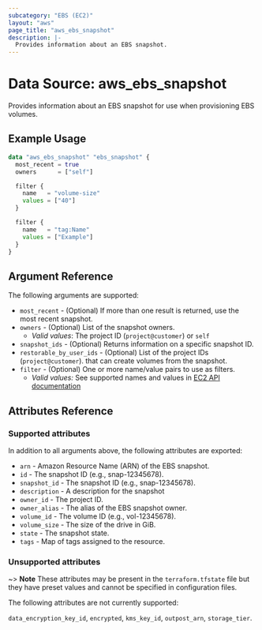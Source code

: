 ```yaml
---
subcategory: "EBS (EC2)"
layout: "aws"
page_title: "aws_ebs_snapshot"
description: |-
  Provides information about an EBS snapshot.
---
```


# Data Source: aws_ebs_snapshot

Provides information about an EBS snapshot for use when provisioning EBS volumes.

## Example Usage

```terraform
data "aws_ebs_snapshot" "ebs_snapshot" {
  most_recent = true
  owners      = ["self"]

  filter {
    name   = "volume-size"
    values = ["40"]
  }

  filter {
    name   = "tag:Name"
    values = ["Example"]
  }
}
```

## Argument Reference

The following arguments are supported:

* `most_recent` - (Optional) If more than one result is returned, use the most recent snapshot.
* `owners` - (Optional) List of the snapshot owners.
    * _Valid values_: The project ID (`project@customer`) or `self`
* `snapshot_ids` - (Optional) Returns information on a specific snapshot ID.
* `restorable_by_user_ids` - (Optional) List of the project IDs (`project@customer`).
  that can create volumes from the snapshot.
* `filter` - (Optional) One or more name/value pairs to use as filters.
    * _Valid values:_ See supported names and values in [EC2 API documentation][describe-snapshots]

## Attributes Reference

### Supported attributes

In addition to all arguments above, the following attributes are exported:

* `arn` - Amazon Resource Name (ARN) of the EBS snapshot.
* `id` - The snapshot ID (e.g., snap-12345678).
* `snapshot_id` - The snapshot ID (e.g., snap-12345678).
* `description` - A description for the snapshot
* `owner_id` - The project ID.
* `owner_alias` - The alias of the EBS snapshot owner.
* `volume_id` - The volume ID (e.g., vol-12345678).
* `volume_size` - The size of the drive in GiB.
* `state` - The snapshot state.
* `tags` - Map of tags assigned to the resource.

### Unsupported attributes

~> **Note** These attributes may be present in the `terraform.tfstate` file but they have preset values and cannot be specified in configuration files.

The following attributes are not currently supported:

`data_encryption_key_id`, `encrypted`, `kms_key_id`, `outpost_arn`, `storage_tier`.

[describe-snapshots]: https://docs.cloud.croc.ru/en/api/ec2/snapshots/DescribeSnapshots.html
